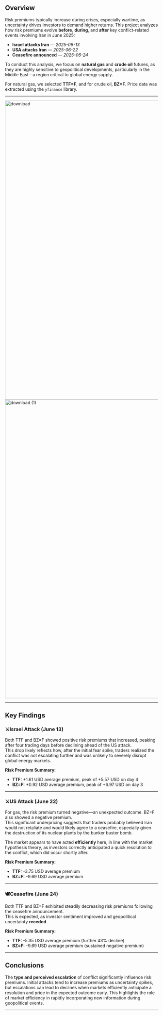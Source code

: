 ## Overview

Risk premiums typically increase during crises, especially wartime, as uncertainty drives investors to demand higher returns. This project analyzes how risk premiums evolve **before**, **during**, and **after** key conflict-related events involving Iran in June 2025:

- **Israel attacks Iran** — *2025-06-13*  
- **USA attacks Iran** — *2025-06-22*  
- **Ceasefire announced** — *2025-06-24*  

To conduct this analysis, we focus on **natural gas** and **crude oil** futures, as they are highly sensitive to geopolitical developments, particularly in the Middle East—a region critical to global energy supply.

For natural gas, we selected **TTF=F**, and for crude oil, **BZ=F**. Price data was extracted using the `yfinance` library.

---
<img width="2089" height="985" alt="download" src="https://github.com/user-attachments/assets/9be5232f-6942-45f8-975d-002706b1d5f4" />
<img width="2090" height="985" alt="download (1)" src="https://github.com/user-attachments/assets/94024305-294a-43d2-9d90-61fca199b51a" />

---

## Key Findings

### ⚔️**Israel Attack (June 13)**  
Both TTF and BZ=F showed positive risk premiums that increased, peaking after four trading days before declining ahead of the US attack.  
This drop likely reflects how, after the initial fear spike, traders realized the conflict was not escalating further and was unlikely to severely disrupt global energy markets.

**Risk Premium Summary:**  
- **TTF:** +1.61 USD average premium, peak of +5.57 USD on day 4  
- **BZ=F:** +0.92 USD average premium, peak of +6.97 USD on day 3  

---

### ⚔️**US Attack (June 22)**  
For gas, the risk premium turned negative—an unexpected outcome. BZ=F also showed a negative premium.  
This significant underpricing suggests that traders probably believed Iran would not retaliate and would likely agree to a ceasefire, especially given the destruction of its nuclear plants by the bunker buster bomb. 

The market appears to have acted **efficiently** here, in line with the market hypothesis theory, as investors correctly anticipated a quick resolution to the conflict, which did occur shortly after.

**Risk Premium Summary:**  
- **TTF:** -3.75 USD average premium  
- **BZ=F:** -9.69 USD average premium  

---

### 🕊️**Ceasefire (June 24)**  
Both TTF and BZ=F exhibited steadily decreasing risk premiums following the ceasefire announcement.  
This is expected, as investor sentiment improved and geopolitical uncertainty **receded**.

**Risk Premium Summary:**  
- **TTF:** -5.35 USD average premium (further 43% decline)  
- **BZ=F:** -9.69 USD average premium (sustained negative premium)  

---

## Conclusions
The **type and perceived escalation** of conflict significantly influence risk premiums. Initial attacks tend to increase premiums as uncertainty spikes, but escalations can lead to declines when markets efficiently anticipate a resolution and price in the expected outcome early. This highlights the role of market efficiency in rapidly incorporating new information during geopolitical events.

--- 

